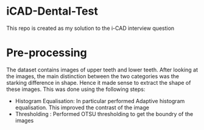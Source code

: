 # iCAD-Dental-Test
This repo is created as my solution to the i-CAD interview question

# Pre-processing
The dataset contains images of upper teeth and lower teeth. After looking at the images, the main distinction between the two categories was the starking difference in shape. Hence it made sense to extract the shape of these images. This was done using the following steps:

- Histogram Equalisation: In particular performed Adaptive histogram equalisation. This improved the contrast of the image
- Thresholding : Performed OTSU thresholding to get the boundry of the images


